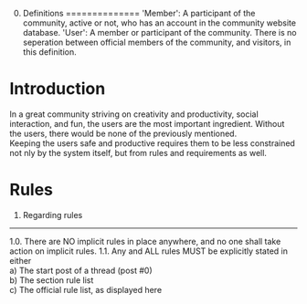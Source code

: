 0. Definitions
==============
'Member': A participant of the community, active or not, who has an account in the community website database.
'User': A member or participant of the community. There is no seperation between official members of the community, and visitors, in this definition.  


Introduction
=============

In a great community striving on creativity and productivity, social interaction, and fun, the users are the most important ingredient. Without the users, there would be none of the previously mentioned.  
Keeping the users safe and productive requires them to be less constrained not nly by the system itself, but from rules and requirements as well.  

Rules
=====

1. Regarding rules
-------------------
1.0. There are NO implicit rules in place anywhere, and no one shall take action on implicit rules.
1.1. Any and ALL rules MUST be explicitly stated in either  
  a) The start post of a thread (post #0)  
	b) The section rule list  
	c) The official rule list, as displayed here  
